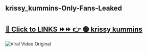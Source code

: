 
 ## krissy_kummins-Only-Fans-Leaked

# <h2><a href="https://clipsfans.com/krissy_kummins&ref=git">🔗 Click to LINKS ⏩⏩ 👉 🟢 krissy kummins </a></h2>

<a href="https://clipsfans.com/krissy_kummins&ref=git" rel="nofollow" data-target="animated-image.originalLink"><img src="https://i.ibb.co.com/xMMVF88/686577567.gif" alt="Viral Video Original" style="max-width: 100%; display: inline-block;" data-target="animated-image.originalImage"></a>
